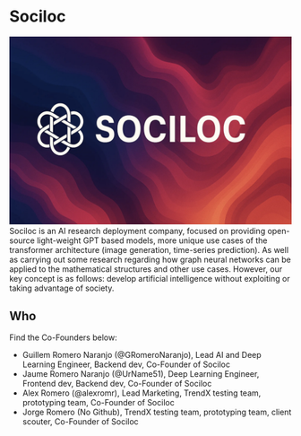 # Sociloc
![Banner](https://raw.githubusercontent.com/Sociloc/.github/main/image.png)
Sociloc is an AI research deployment company, focused on providing open-source light-weight GPT based models, more unique use cases of the transformer architecture (image generation, time-series prediction). As well as carrying out some research regarding how graph neural networks can be applied to the mathematical structures and other use cases. However, our key concept is as follows: develop artificial intelligence without exploiting or taking advantage of society.

## Who
Find the Co-Founders below:
- Guillem Romero Naranjo (@GRomeroNaranjo), Lead AI and Deep Learning Engineer, Backend dev, Co-Founder of Sociloc
- Jaume Romero Naranjo (@UrName51), Deep Learning Engineer, Frontend dev, Backend dev, Co-Founder of Sociloc
- Alex Romero (@alexromr), Lead Marketing, TrendX testing team, prototyping team, Co-Founder of Sociloc
- Jorge Romero (No Github), TrendX testing team, prototyping team, client scouter, Co-Founder of Sociloc
